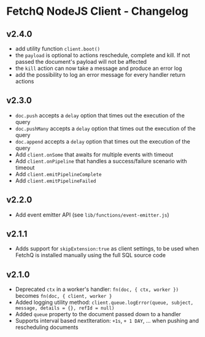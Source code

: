 # FetchQ NodeJS Client - Changelog

## v2.4.0

- add utility function `client.boot()`
- the `payload` is optional to actions reschedule, complete and kill. If not passed
  the document's payload will not be affected
- the `kill` action can now take a message and produce an error log
- add the possibility to log an error message for every handler return actions

## v2.3.0

- `doc.push` accepts a `delay` option that times out the execution of the query
- `doc.pushMany` accepts a `delay` option that times out the execution of the query
- `doc.append` accepts a `delay` option that times out the execution of the query
- Add `client.onSome` that awaits for multiple events with timeout
- Add `client.onPipeline` that handles a success/failure scenario with timeout
- Add `client.emitPipelineComplete`
- Add `client.emitPipelineFailed`

## v2.2.0

- Add event emitter API (see `lib/functions/event-emitter.js`)

## v2.1.1

- Adds support for `skipExtension:true` as client settings, to be used when FetchQ is installed manually
  using the full SQL source code

## v2.1.0

- Deprecated `ctx` in a worker's handler: `fn(doc, { ctx, worker })` becomes `fn(doc, { client, worker }`
- Added logging utility method: `client.queue.logError(queue, subject, message, details = {}, refId = null)`
- Added `queue` property to the document passed down to a handler
- Supports interval based nextIteration: `+1s`, `+ 1 DAY`, ... when pushing and rescheduling documents
